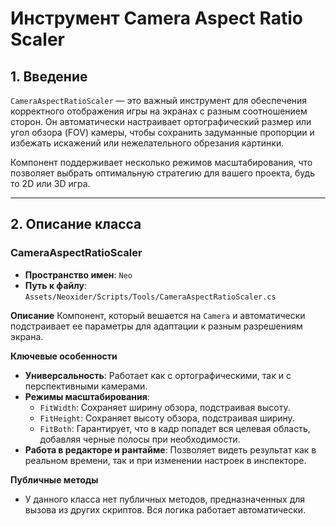 # Инструмент Camera Aspect Ratio Scaler

## 1. Введение

`CameraAspectRatioScaler` — это важный инструмент для обеспечения корректного отображения игры на экранах с разным соотношением сторон. Он автоматически настраивает ортографический размер или угол обзора (FOV) камеры, чтобы сохранить задуманные пропорции и избежать искажений или нежелательного обрезания картинки.

Компонент поддерживает несколько режимов масштабирования, что позволяет выбрать оптимальную стратегию для вашего проекта, будь то 2D или 3D игра.

---

## 2. Описание класса

### CameraAspectRatioScaler
- **Пространство имен**: `Neo`
- **Путь к файлу**: `Assets/Neoxider/Scripts/Tools/CameraAspectRatioScaler.cs`

**Описание**
Компонент, который вешается на `Camera` и автоматически подстраивает ее параметры для адаптации к разным разрешениям экрана.

**Ключевые особенности**
- **Универсальность**: Работает как с ортографическими, так и с перспективными камерами.
- **Режимы масштабирования**:
  - `FitWidth`: Сохраняет ширину обзора, подстраивая высоту.
  - `FitHeight`: Сохраняет высоту обзора, подстраивая ширину.
  - `FitBoth`: Гарантирует, что в кадр попадет вся целевая область, добавляя черные полосы при необходимости.
- **Работа в редакторе и рантайме**: Позволяет видеть результат как в реальном времени, так и при изменении настроек в инспекторе.

**Публичные методы**
- У данного класса нет публичных методов, предназначенных для вызова из других скриптов. Вся логика работает автоматически.
